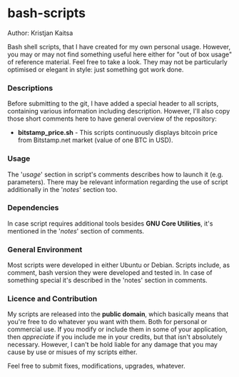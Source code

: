 bash-scripts
=======
Author: Kristjan Kaitsa

Bash shell scripts, that I have created for my own personal usage. However, you may or may not find something useful here either for "out of box usage" of reference material. Feel free to take a look.
They may not be particularly optimised or elegant in style: just something got work done.

### Descriptions

Before submitting to the git, I have added a special header to all scripts, containing various information including description.
However, I'll also copy those short comments here to have general overview of the repository:

* **bitstamp_price.sh** - This scripts continuously displays bitcoin price from Bitstamp.net market (value of one BTC in USD).

### Usage

The '*usage*' section in script's comments describes how to launch it (e.g. parameters).
There may be relevant information regarding the use of script additionally in the '*notes*' section too.

### Dependencies

In case script requires additional tools besides **GNU Core Utilities**, it's mentioned in the '*notes*' section of comments.

### General Environment

Most scripts were developed in either Ubuntu or Debian.
Scripts include, as comment, bash version they were developed and tested in.
In case of something special it's described in the 'notes' section in comments.

### Licence and Contribution

My scripts are released into the **public domain**, which basically means that you're free to do whatever you want with them. Both for personal or commercial use. If you modify or include them in some of your application, then *appreciate* if you include me in your credits, but that isn't absolutely necessary.
However, I can't be hold liable for any damage that you may cause by use or misues of my scripts either.

Feel free to submit fixes, modifications, upgrades, whatever.

